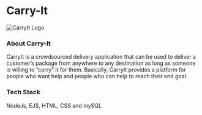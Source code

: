 # Carry-It

![CarryIt Logo](https://github.com/irajeshegde/Carry-It/blob/master/public/assets/logo.jpg)
### About Carry-It
CarryIt is a crowdsourced delivery application that can be used to deliver a customer’s package from anywhere to any destination as long as someone is willing to “carry” it for them. Basically, CarryIt provides a platform for people who want help and people who can help to reach their end goal.

### Tech Stack
NodeJs, EJS, HTML, CSS and mySQL
